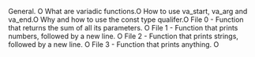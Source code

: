 General. O
What are variadic functions.O
How to use va_start, va_arg and va_end.O
Why and how to use the const type qualifer.O
File 0 - Function that returns the sum of all its parameters. O
File 1 - Function that prints numbers, followed by a new line. O
File 2 - Function that prints strings, followed by a new line. O
File 3 - Function that prints anything. O
